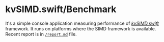 # kvSIMD.swift/Benchmark

It's a simple console application measuring performance of [*kvSIMD.swift*](https://github.com/keyvariable/kvSIMD.swift) framework.
It runs on platforms where the SIMD framework is available.
Recent report is in [`/report.md`]((./report.md)) file.
